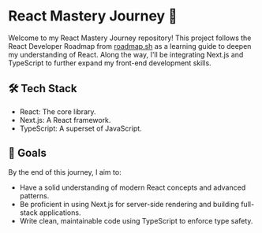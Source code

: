 # React Mastery Journey 🚀

Welcome to my React Mastery Journey repository! This project follows the React Developer Roadmap from [roadmap.sh](https://roadmap.sh) as a learning guide to deepen my understanding of React. Along the way, I'll be integrating Next.js and TypeScript to further expand my front-end development skills.

## 🛠️ Tech Stack

-   React: The core library.
-   Next.js: A React framework.
-   TypeScript: A superset of JavaScript.

## 🎯 Goals

By the end of this journey, I aim to:

-   Have a solid understanding of modern React concepts and advanced patterns.
-   Be proficient in using Next.js for server-side rendering and building full-stack applications.
-   Write clean, maintainable code using TypeScript to enforce type safety.
